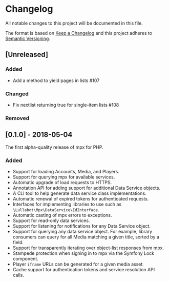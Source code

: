 # Changelog
All notable changes to this project will be documented in this file.

The format is based on [Keep a Changelog](http://keepachangelog.com/en/1.0.0/)
and this project adheres to [Semantic Versioning](http://semver.org/spec/v2.0.0.html).

## [Unreleased]

### Added

- Add a method to yield pages in lists #107

### Changed

- Fix nextlist returning true for single-item lists #108

### Removed

## [0.1.0] - 2018-05-04

The first alpha-quality release of mpx for PHP.

### Added

- Support for loading Accounts, Media, and Players.
- Support for querying mpx for available services.
- Automatic upgrade of load requests to HTTPS.
- Annotation API for adding support for additional Data Service objects.
- A CLI tool to help generate data service class implementations.
- Automatic renewal of expired tokens for authenticated requests.
- Interfaces for implementing libraries to use such as
  `\Lullabot\Mpx\DataService\IdInterface`.
- Automatic casting of mpx errors to exceptions.
- Support for read-only data services.
- Support for listening for notifications for any Data Service object.
- Support for querying any data service object. For example, library consumers
  can query for all Media matching a given title, sorted by a field.
- Support for transparently iterating over object-list responses from mpx.
- Stampede protection when signing in to mpx via the Symfony Lock component.
- Player `iframe` URLs can be generated for a given media asset.
- Cache support for authentication tokens and service resolution API calls.
